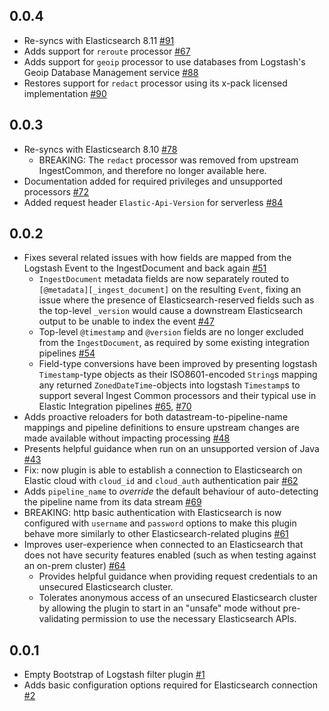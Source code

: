 ## 0.0.4
  - Re-syncs with Elasticsearch 8.11 [#91](https://github.com/elastic/logstash-filter-elastic_integration/pull/91)
  - Adds support for `reroute` processor [#67](https://github.com/elastic/logstash-filter-elastic_integration/issues/67)
  - Adds support for `geoip` processor to use databases from Logstash's Geoip Database Management service [#88](https://github.com/elastic/logstash-filter-elastic_integration/pull/88)
  - Restores support for `redact` processor using its x-pack licensed implementation [#90](https://github.com/elastic/logstash-filter-elastic_integration/issues/90)

## 0.0.3
  - Re-syncs with Elasticsearch 8.10 [#78](https://github.com/elastic/logstash-filter-elastic_integration/pull/78)
    - BREAKING: The `redact` processor was removed from upstream IngestCommon, and therefore no longer available here.
  - Documentation added for required privileges and unsupported processors [#72](https://github.com/elastic/logstash-filter-elastic_integration/pull/72)
  - Added request header `Elastic-Api-Version` for serverless [#84](https://github.com/elastic/logstash-filter-elastic_integration/pull/84)

## 0.0.2
  - Fixes several related issues with how fields are mapped from the Logstash Event to the IngestDocument and back again [#51](https://github.com/elastic/logstash-filter-elastic_integration/pull/51)
    - `IngestDocument` metadata fields are now separately routed to `[@metadata][_ingest_document]` on the resulting `Event`, fixing an issue where the presence of Elasticsearch-reserved fields such as the top-level `_version` would cause a downstream Elasticsearch output to be unable to index the event [#47][]
    - Top-level `@timestamp` and `@version` fields are no longer excluded from the `IngestDocument`, as required by some existing integration pipelines [#54][]
    - Field-type conversions have been improved by presenting logstash `Timestamp`-type objects as their ISO8601-encoded `String`s mapping any returned `ZonedDateTime`-objects into logstash `Timestamp`s to support several Ingest Common processors and their typical use in Elastic Integration pipelines [#65][], [#70][]
  - Adds proactive reloaders for both datastream-to-pipeline-name mappings and pipeline definitions to ensure upstream changes are made available without impacting processing [#48](https://github.com/elastic/logstash-filter-elastic_integration/pull/48)
  - Presents helpful guidance when run on an unsupported version of Java [#43](https://github.com/elastic/logstash-filter-elastic_integration/pull/43)
  - Fix: now plugin is able to establish a connection to Elasticsearch on Elastic cloud with `cloud_id` and `cloud_auth` authentication pair [#62](https://github.com/elastic/logstash-filter-elastic_integration/pull/62)
  - Adds `pipeline_name` to _override_ the default behaviour of auto-detecting the pipeline name from its data stream [#69](https://github.com/elastic/logstash-filter-elastic_integration/pull/69)
  - BREAKING: http basic authentication with Elasticsearch is now configured with `username` and `password` options to make this plugin behave more similarly to other Elasticsearch-related plugins [#61](https://github.com/elastic/logstash-filter-elastic_integration/pull/61)
  - Improves user-experience when connected to an Elasticsearch that does not have security features enabled (such as when testing against an on-prem cluster) [#64](https://github.com/elastic/logstash-filter-elastic_integration/pull/64)
    - Provides helpful guidance when providing request credentials to an unsecured Elasticsearch cluster. 
    - Tolerates anonymous access of an unsecured Elasticsearch cluster by allowing the plugin to start in an "unsafe" mode without pre-validating permission to use the necessary Elasticsearch APIs.

[#47]: https://github.com/elastic/logstash-filter-elastic_integration/issues/47
[#54]: https://github.com/elastic/logstash-filter-elastic_integration/issues/54
[#65]: https://github.com/elastic/logstash-filter-elastic_integration/issues/65
[#70]: https://github.com/elastic/logstash-filter-elastic_integration/issues/70

## 0.0.1
  - Empty Bootstrap of Logstash filter plugin [#1](https://github.com/logstash-plugins/logstash-filter-elastic_integration/pull/1)
  - Adds basic configuration options required for Elasticsearch connection [#2](https://github.com/logstash-plugins/logstash-filter-elastic_integration/pull/2)
